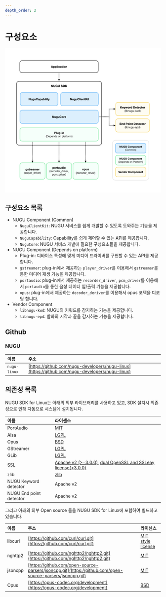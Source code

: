 ```yaml
---
depth_order: 2
---
```


# 구성요소

![](/assets/images/linux_component.png)

## 구성요소 목록

* NUGU Component (Common)
  * `NuguClientKit`: NUGU 서비스를 쉽게 개발할 수 있도록 도와주는 기능을 제공합니다.
  * `NuguCapability`: Capability를 쉽게 제어할 수 있는 API를 제공합니다.
  * `NuguCore`: NUGU 서비스 개발에 필요한 구성요소들을 제공합니다.
* NUGU Component (Depends on platform)
  * Plug-in: 디바이스 특성에 맞게 미디어 드라이버를 구현할 수 있는 API를 제공합니다.
  * `gstreamer`: plug-in에서 제공하는 `player_driver`를 이용해서 `gstreamer`를 통한 미디어 재생 기능을 제공합니다.
  * `portaudio`: plug-in에서 제공하는 `recorder_driver`, `pcm_driver`를 이용해서 `portaudio`를 통한 음성 데이터 입/출력 기능을 제공합니다.
  * `opus`: plug-in에서 제공하는 `decoder_deriver`를 이용해서 opus 코덱을 디코딩 합니다.
* Vendor Component
  * `libnugu-kwd`: NUGU의 키워드를 감지하는 기능을 제공합니다.
  * `libnugu-epd`: 발화의 시작과 끝을 감지하는 기능을 제공합니다.

## Github

### NUGU

| 이름           | 주소                                                                                             |
|:-------------|:-----------------------------------------------------------------------------------------------|
| `nugu-linux` | [https://github.com/nugu-developers/nugu-linux](https://github.com/nugu-developers/nugu-linux) |

## 의존성 목록

NUGU SDK for Linux는 아래의 외부 라이브러리를 사용하고 있고, SDK 설치시 의존성으로 인해 자동으로 시스템에 설치됩니다.

| 이름                      | 라이센스                                                                                                                                                              |
|:------------------------|:------------------------------------------------------------------------------------------------------------------------------------------------------------------|
| PortAudio               | [MIT](http://www.portaudio.com/license.html)                                                                                                                      |
| Alsa                    | [LGPL](https://git.alsa-project.org/?p=alsa-lib.git;a=blob;f=COPYING;h=ae23fcfda2da8599b52baff4c257847205d78c56;hb=HEAD)                                          |
| Opus                    | [BSD](https://git.xiph.org/?p=opus.git;a=blob;f=LICENSE_PLEASE_READ.txt;h=bc88efa6cb05789a6a6e697577ae6d8e5532e5df;hb=HEAD)                                       |
| GStreamer               | [LGPL](https://gstreamer.freedesktop.org/documentation/application-development/appendix/licensing.html?gi-language=c)                                             |
| GLib                    | [LGPL](https://developer.gnome.org/glib/stable/glib.html)                                                                                                         |
| SSL                     | [Apache v2 (&gt;=3.0.0)](https://www.openssl.org/source/license.html), [dual OpenSSL and SSLeay license(&lt;3.0.0\)](https://www.openssl.org/source/license.html) |
| zlib                    | [zlib](https://www.zlib.net/zlib_license.html)                                                                                                                    |
| NUGU Keyword detector   | Apache v2                                                                                                                                                         |
| NUGU End point detector | Apache v2                                                                                                                                                         |

그리고 아래의 외부 Open source 들을 NUGU SDK for Linux에 포함하여 빌드하고 있습니다.

| 이름      | 주소                                                                                                       | 라이센스                                                                                                                        |
|:--------|:---------------------------------------------------------------------------------------------------------|:----------------------------------------------------------------------------------------------------------------------------|
| libcurl | [https://github.com/curl/curl.git](https://github.com/curl/curl.git)                                     | [MIT style license](https://curl.haxx.se/docs/copyright.html)                                                               |
| nghttp2 | [https://github.com/nghttp2/nghttp2.git](https://github.com/nghttp2/nghttp2.git)                         | [MIT](https://github.com/nghttp2/nghttp2/blob/master/COPYING)                                                               |
| jsoncpp | [https://github.com/open-source-parsers/jsoncpp.git](https://github.com/open-source-parsers/jsoncpp.git) | [MIT](https://github.com/open-source-parsers/jsoncpp/blob/master/LICENSE)                                                   |
| Opus    | [https://opus-codec.org/development](https://opus-codec.org/development)                                 | [BSD](https://git.xiph.org/?p=opus.git;a=blob;f=LICENSE_PLEASE_READ.txt;h=bc88efa6cb05789a6a6e697577ae6d8e5532e5df;hb=HEAD) |

